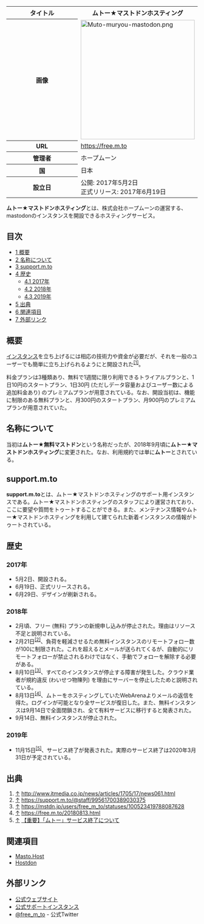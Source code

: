 <div>

<table>
<colgroup>
<col style="width: 50%" />
<col style="width: 50%" />
</colgroup>
<tbody>
<tr class="header">
<th>タイトル</th>
<th>ムトー★マストドンホスティング</th>
</tr>

<tr class="odd">
<th>画像</th>
<td><a href="/%E3%83%95%E3%82%A1%E3%82%A4%E3%83%AB:Muto-muryou-mastodon.png"><img src="/images/thumb/7/77/Muto-muryou-mastodon.png/300px-Muto-muryou-mastodon.png" srcset="/images/thumb/7/77/Muto-muryou-mastodon.png/450px-Muto-muryou-mastodon.png 1.5x, /images/7/77/Muto-muryou-mastodon.png 2x" width="300" height="314" alt="Muto-muryou-mastodon.png" /></a></td>
</tr>
<tr class="even">
<th scope="row">URL</th>
<td><a href="https://free.m.to" rel="nofollow">https://free.m.to</a></td>
</tr>
<tr class="odd">
<th scope="row">管理者</th>
<td>ホープムーン</td>
</tr>
<tr class="even">
<th scope="row">国</th>
<td>日本</td>
</tr>
<tr class="odd">
<th scope="row">設立日</th>
<td>公開: 2017年5月2日<br />
正式リリース: 2017年6月19日</td>
</tr>
</tbody>
</table>

  
**ムトー★マストドンホスティング**とは、株式会社ホープムーンの運営する、mastodonのインスタンスを開設できるホスティングサービス。

<div>

<div lang="ja" dir="ltr">

## 目次

</div>

-   [1 概要](#.E6.A6.82.E8.A6.81)
-   [2 名称について](#.E5.90.8D.E7.A7.B0.E3.81.AB.E3.81.A4.E3.81.84.E3.81.A6)
-   [3 support.m.to](#support.m.to)
-   [4 歴史](#.E6.AD.B4.E5.8F.B2)
    -   [4.1 2017年](#2017.E5.B9.B4)
    -   [4.2 2018年](#2018.E5.B9.B4)
    -   [4.3 2019年](#2019.E5.B9.B4)
-   [5 出典](#.E5.87.BA.E5.85.B8)
-   [6 関連項目](#.E9.96.A2.E9.80.A3.E9.A0.85.E7.9B.AE)
-   [7 外部リンク](#.E5.A4.96.E9.83.A8.E3.83.AA.E3.83.B3.E3.82.AF)

</div>

## 概要

[インスタンス](/%E3%82%A4%E3%83%B3%E3%82%B9%E3%82%BF%E3%83%B3%E3%82%B9 "インスタンス")を立ち上げるには相応の技術力や資金が必要だが、それを一般のユーザーでも簡単に立ち上げられるようにと開設された<sup>[\[1\]](#cite_note-1)</sup>。

料金プランは3種類あり、無料で1週間に限り利用できるトライアルプランと、1日10円のスタートプラン、1日30円 (ただしデータ容量およびユーザー数による追加料金あり) のプレミアムプランが用意されている。なお、開設当初は、機能に制限のある無料プランと、月300円のスタートプラン、月900円のプレミアムプランが用意されていた。

## 名称について

当初は**ムトー★無料マストドン**という名称だったが、2018年9月頃に**ムトー★マストドンホスティング**に変更された。なお、利用規約では単に**ムトー**とされている。

## support.m.to

**support.m.to**とは、ムトー★マストドンホスティングのサポート用インスタンスである。ムトー★マストドンホスティングのスタッフにより運営されており、ここに要望や質問をトゥートすることができる。また、メンテナンス情報やムトー★マストドンホスティングを利用して建てられた新着インスタンスの情報がトゥートされている。

## 歴史

### 2017年

-   5月2日、開設される。
-   6月19日、正式リリースされる。
-   6月29日、デザインが刷新される。

### 2018年

-   2月頃、フリー (無料) プランの新規申し込みが停止された。理由はリソース不足と説明されている。
-   2月21日<sup>[\[2\]](#cite_note-2)</sup>、負荷を軽減させるため無料インスタンスのリモートフォロー数が100に制限された。これを超えるとメールが送られてくるが、自動的にリモートフォローが禁止されるわけではなく、手動でフォローを解除する必要がある。
-   8月10日<sup>[\[3\]](#cite_note-3)</sup>、すべてのインスタンスが停止する障害が発生した。クラウド業者が規約違反 (わいせつ物陳列) を理由にサーバーを停止したためと説明されている。
-   8月13日<sup>[\[4\]](#cite_note-4)</sup>、ムトーをホスティングしていたWebArenaよりメールの返信を得た。ログインが可能となり全サービスが復旧した。また、無料インスタンスは9月14日で全面閉鎖され、全て有料サービスに移行すると発表された。
-   9月14日、無料インスタンスが停止された。

### 2019年

-   11月15日<sup>[\[5\]](#cite_note-5)</sup>、サービス終了が発表された。実際のサービス終了は2020年3月31日が予定されている。

## 出典

<div>

1.  [↑](#cite_ref-1) <a href="http://www.itmedia.co.jp/news/articles/1705/17/news061.html" rel="nofollow">http://www.itmedia.co.jp/news/articles/1705/17/news061.html</a>
2.  [↑](#cite_ref-2) <a href="https://support.m.to/@staff/99561700389030375" rel="nofollow">https://support.m.to/@staff/99561700389030375</a>
3.  [↑](#cite_ref-3) <a href="https://mstdn.jp/users/free_m_to/statuses/100523419788087628" rel="nofollow">https://mstdn.jp/users/free_m_to/statuses/100523419788087628</a>
4.  [↑](#cite_ref-4) <a href="https://free.m.to/20180813.html" rel="nofollow">https://free.m.to/20180813.html</a>
5.  [↑](#cite_ref-5) <a href="https://free.m.to/20191105.html" rel="nofollow">【重要】「ムトー」サービス終了について</a>

</div>

## 関連項目

-   [Masto.Host](/Masto.Host "Masto.Host")
-   [Hostdon](/Hostdon "Hostdon")

## 外部リンク

-   <a href="https://free.m.to" rel="nofollow">公式ウェブサイト</a>
-   <a href="https://support.m.to" rel="nofollow">公式サポートインスタンス</a>
-   <a href="https://twitter.com/free_m_to" rel="nofollow">@free_m_to</a> - 公式Twitter

</div>
